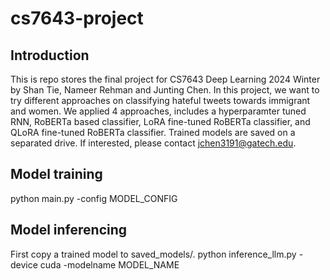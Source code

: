 # cs7643-project
## Introduction
This is repo stores the final project for CS7643 Deep Learning 2024 Winter by Shan Tie, Nameer Rehman and Junting Chen. In this project, we want to try different approaches on classifying hateful tweets towards immigrant and women. We applied 4 approaches, includes a hyperparamter tuned RNN, RoBERTa based classifier, LoRA fine-tuned RoBERTa classifier, and QLoRA fine-tuned RoBERTa classifier. Trained models are saved on a separated drive. If interested, please contact jchen3191@gatech.edu.

## Model training
python main.py -config MODEL_CONFIG


## Model inferencing
First copy a trained model to saved_models/. 
python inference_llm.py -device cuda -modelname MODEL_NAME
